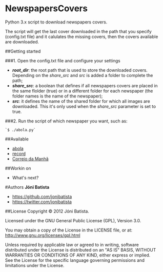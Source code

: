 NewspapersCovers
================

Python 3.x script to download newspapers covers.

The script will get the last cover downloaded in the path that you specify (config.txt file) and it calulates the missing covers, then the covers available are downloaded.

##Getting started

###1. Open the config.txt file and configure your settings

* <em><b>root_dir</b></em>: the root path that is used to store the downloaded covers. Depending on the <em>share_src</em> and <em>src</em> is added a folder to complete the path; 
* <em><b>share_src</b></em>: a boolean that defines if all newspapers covers are placed in the same flolder (true) or in a different folder for each newspaper (the folder names is the name of the newspaper);
* <em><b>src</b></em>: it defines the name of the shared folder for which all images are downloaded. This it's only used when the <em>share_src</em> parameter is set to true.


###2. Run the script of which newspaper you want, such as:

	`$ ./abola.py`


##Available
* <a href="http://www.abola.pt/" title="abola">abola</a>
* <a href="http://www.record.xl.pt/" title="record">record</a>
* <a href="www.cmjornal.xl.pt" title="Correio da Manhã">Correio da Manhã</a>


##Workin on
* What's next?

#Authors
<b>Jóni Batista</b>
* https://github.com/jonibatista
* https://twitter.com/jonibatista

##License
Copyright &copy; 2012 Jóni Batista.

Licensed under the GNU General Public License (GPL), Version 3.0.

You may obtain a copy of the License in the LICENSE file, or at:
http://www.gnu.org/licenses/gpl.html

Unless required by applicable law or agreed to in writing, software distributed under the License is distributed on an "AS IS" BASIS, WITHOUT WARRANTIES OR CONDITIONS OF ANY KIND, either express or implied. See the License for the specific language governing permissions and limitations under the License.
